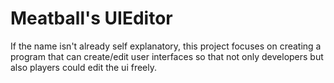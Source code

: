 # Meatball's UIEditor
If the name isn't already self explanatory, this project focuses on creating a program that can create/edit user interfaces so that not only developers but also players could edit the ui freely.